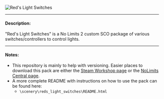 ![Red's Light Switches](TODO-image-link)

___

#### Description:
"Red's Light Switches" is a No Limits 2 custom SCO package of various switches/controllers to control lights.

___

#### Notes:

- This repository is mainly to help with versioning. Easier places to download this pack are either the [Steam Workshop page](https://steamcommunity.com/sharedfiles/filedetails/?id=2325974526) or the [NoLimits Central page](https://nolimitscentral.com/exchange/park/1476).
- A more complete README with instructions on how to use the pack can be found here:
  - `\scenery\reds_light_switches\README.html`
